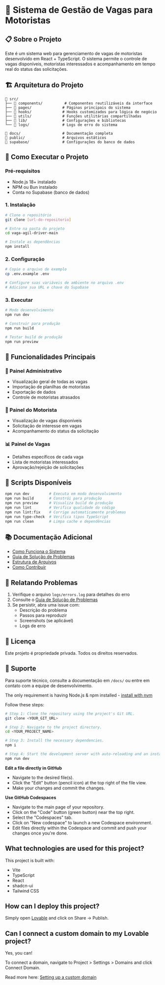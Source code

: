 # 🚛 Sistema de Gestão de Vagas para Motoristas

## 📋 Sobre o Projeto

Este é um sistema web para gerenciamento de vagas de motoristas desenvolvido em React + TypeScript. O sistema permite o controle de vagas disponíveis, motoristas interessados e acompanhamento em tempo real do status das solicitações.

## 🏗️ Arquitetura do Projeto

```
📁 src/
├── 📁 components/          # Componentes reutilizáveis da interface
├── 📁 pages/              # Páginas principais do sistema  
├── 📁 hooks/              # Hooks customizados para lógica de negócio
├── 📁 utils/              # Funções utilitárias compartilhadas
├── 📁 lib/                # Configurações e bibliotecas
└── 📁 logs/               # Logs de erro do sistema

📁 docs/                   # Documentação completa
📁 public/                 # Arquivos estáticos
📁 supabase/               # Configurações do banco de dados
```

## 🚀 Como Executar o Projeto

### Pré-requisitos
- Node.js 18+ instalado
- NPM ou Bun instalado
- Conta no Supabase (banco de dados)

### 1. Instalação
```bash
# Clone o repositório
git clone [url-do-repositorio]

# Entre na pasta do projeto
cd vaga-agil-driver-main

# Instale as dependências
npm install
```

### 2. Configuração
```bash
# Copie o arquivo de exemplo
cp .env.example .env

# Configure suas variáveis de ambiente no arquivo .env
# Adicione sua URL e chave do Supabase
```

### 3. Executar
```bash
# Modo desenvolvimento
npm run dev

# Construir para produção
npm run build

# Testar build de produção
npm run preview
```

## 📱 Funcionalidades Principais

### 🏢 Painel Administrativo
- Visualização geral de todas as vagas
- Importação de planilhas de motoristas
- Exportação de dados
- Controle de motoristas atrasados

### 🚛 Painel do Motorista  
- Visualização de vagas disponíveis
- Solicitação de interesse em vagas
- Acompanhamento do status da solicitação

### 📊 Painel de Vagas
- Detalhes específicos de cada vaga
- Lista de motoristas interessados
- Aprovação/rejeição de solicitações

## 🔧 Scripts Disponíveis

```bash
npm run dev         # Executa em modo desenvolvimento
npm run build       # Constrói para produção
npm run preview     # Visualiza build de produção
npm run lint        # Verifica qualidade do código
npm run lint:fix    # Corrige automaticamente problemas
npm run type-check  # Verifica tipos TypeScript
npm run clean       # Limpa cache e dependências
```

## 📚 Documentação Adicional

- [Como Funciona o Sistema](./docs/COMO_FUNCIONA.md)
- [Guia de Solução de Problemas](./docs/SOLUCAO_PROBLEMAS.md)
- [Estrutura de Arquivos](./docs/ESTRUTURA_ARQUIVOS.md)
- [Como Contribuir](./docs/COMO_CONTRIBUIR.md)

## 🐛 Relatando Problemas

1. Verifique o arquivo `logs/errors.log` para detalhes do erro
2. Consulte o [Guia de Solução de Problemas](./docs/SOLUCAO_PROBLEMAS.md)
3. Se persistir, abra uma issue com:
   - Descrição do problema
   - Passos para reproduzir
   - Screenshots (se aplicável)
   - Logs de erro

## 📄 Licença

Este projeto é propriedade privada. Todos os direitos reservados.

## 👥 Suporte

Para suporte técnico, consulte a documentação em `/docs/` ou entre em contato com a equipe de desenvolvimento.

The only requirement is having Node.js & npm installed - [install with nvm](https://github.com/nvm-sh/nvm#installing-and-updating)

Follow these steps:

```sh
# Step 1: Clone the repository using the project's Git URL.
git clone <YOUR_GIT_URL>

# Step 2: Navigate to the project directory.
cd <YOUR_PROJECT_NAME>

# Step 3: Install the necessary dependencies.
npm i

# Step 4: Start the development server with auto-reloading and an instant preview.
npm run dev
```

**Edit a file directly in GitHub**

- Navigate to the desired file(s).
- Click the "Edit" button (pencil icon) at the top right of the file view.
- Make your changes and commit the changes.

**Use GitHub Codespaces**

- Navigate to the main page of your repository.
- Click on the "Code" button (green button) near the top right.
- Select the "Codespaces" tab.
- Click on "New codespace" to launch a new Codespace environment.
- Edit files directly within the Codespace and commit and push your changes once you're done.

## What technologies are used for this project?

This project is built with:

- Vite
- TypeScript
- React
- shadcn-ui
- Tailwind CSS

## How can I deploy this project?

Simply open [Lovable](https://lovable.dev/projects/c97dbe12-a241-4ed6-98ac-593879bcf756) and click on Share -> Publish.

## Can I connect a custom domain to my Lovable project?

Yes, you can!

To connect a domain, navigate to Project > Settings > Domains and click Connect Domain.

Read more here: [Setting up a custom domain](https://docs.lovable.dev/tips-tricks/custom-domain#step-by-step-guide)
